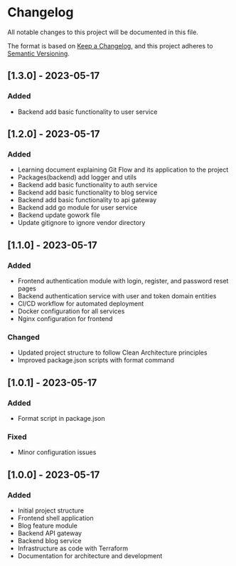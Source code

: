 # Changelog

All notable changes to this project will be documented in this file.

The format is based on [Keep a Changelog](https://keepachangelog.com/en/1.0.0/),
and this project adheres to [Semantic Versioning](https://semver.org/spec/v2.0.0.html).

## [1.3.0] - 2023-05-17

### Added

- Backend add basic functionality to user service

## [1.2.0] - 2023-05-17

### Added

- Learning document explaining Git Flow and its application to the project
- Packages(backend) add logger and utils
- Backend add basic functionality to auth service
- Backend add basic functionality to blog service
- Backend add basic functionality to api gateway
- Backend add go module for user service
- Backend update gowork file
- Update gitignore to ignore vendor directory

## [1.1.0] - 2023-05-17

### Added

- Frontend authentication module with login, register, and password reset pages
- Backend authentication service with user and token domain entities
- CI/CD workflow for automated deployment
- Docker configuration for all services
- Nginx configuration for frontend

### Changed

- Updated project structure to follow Clean Architecture principles
- Improved package.json scripts with format command

## [1.0.1] - 2023-05-17

### Added

- Format script in package.json

### Fixed

- Minor configuration issues

## [1.0.0] - 2023-05-17

### Added

- Initial project structure
- Frontend shell application
- Blog feature module
- Backend API gateway
- Backend blog service
- Infrastructure as code with Terraform
- Documentation for architecture and development
